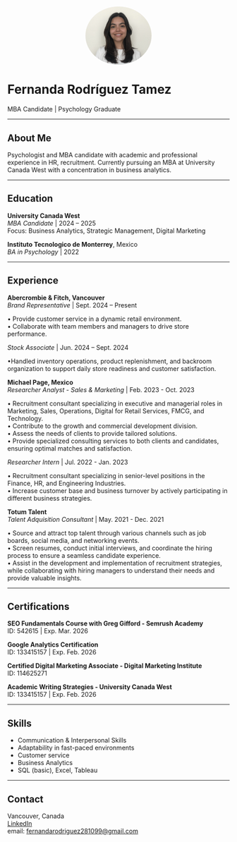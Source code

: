 <img src="PP_2323866.png" alt="Fernanda Rodríguez Tamez" width="150" style="border-radius: 50%; display: block; margin: auto;">

# Fernanda Rodríguez Tamez  
MBA Candidate | Psychology Graduate 

---

## About Me  
Psychologist and MBA candidate with academic and professional experience in HR, recruitment. Currently pursuing an MBA at University Canada West with a concentration in business analytics. 

---

##  Education  

**University Canada West**  
_MBA Candidate_ | 2024 – 2025  
Focus: Business Analytics, Strategic Management, Digital Marketing  

**Instituto Tecnologico de Monterrey**, Mexico  
_BA in Psychology_ | 2022  

---

##  Experience  

**Abercrombie & Fitch, Vancouver**  
_Brand Representative_ | Sept. 2024 – Present  

• Provide customer service in a dynamic retail environment.  
• Collaborate with team members and managers to drive store performance.  

*Stock Associate* | Jun. 2024 – Sept. 2024  

•Handled inventory operations, product replenishment, and backroom organization to support daily store readiness and customer satisfaction.

**Michael Page, Mexico**  
_Researcher Analyst - Sales & Marketing_ | Feb. 2023 - Oct. 2023 

• Recruitment consultant specializing in executive and managerial roles in Marketing, Sales, Operations, Digital for Retail Services, FMCG, and Technology.  
• Contribute to the growth and commercial development division.  
• Assess the needs of clients to provide tailored solutions.  
• Provide specialized consulting services to both clients and candidates, ensuring optimal matches and satisfaction. 

*Researcher Intern* | Jul. 2022 - Jan. 2023  

• Recruitment consultant specializing in senior-level positions in the Finance, HR, and Engineering Industries.  
• Increase customer base and business turnover by actively participating in different business strategies.


**Totum Talent**  
_Talent Adquisition Consultant_ | May. 2021 - Dec. 2021

• Source and attract top talent through various channels such as job boards, social media, and networking events.    
• Screen resumes, conduct initial interviews, and coordinate the hiring process to ensure a seamless candidate experience.    
• Assist in the development and implementation of recruitment strategies, while collaborating with hiring managers to understand their needs and provide valuable insights.

---

## Certifications 

**SEO Fundamentals Course with Greg Gifford - Semrush Academy**  
ID: 542615 | Exp. Mar. 2026

**Google Analytics Certification**  
ID: 133415157 | Exp. Feb. 2026

**Certified Digital Marketing Associate - Digital Marketing Institute**  
ID: 114625271

**Academic Writing Strategies - University Canada West**  
ID: 133415157 | Exp. Feb. 2026

---

##  Skills  
  
- Communication & Interpersonal Skills
- Adaptability in fast-paced environments  
- Customer service 
- Business Analytics
- SQL (basic), Excel, Tableau  

---

##  Contact  
 Vancouver, Canada  
 [LinkedIn](https://www.linkedin.com/in/fernanda-rodr%C3%ADguez-tamez/)  
email: fernandarodriguez281099@gmail.com
